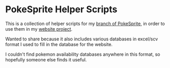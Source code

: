 # PokeSprite Helper Scripts

This is a collection of helper scripts for my 
[branch of PokeSprite](https://github.com/Galleom/pokesprite), in order to use them
in my [website project](https://github.com/Galleom/PokeChecker).

Wanted to share because it also includes various databases
in excel/scv format I used to fill in the database for the website.

I couldn't find pokemon availability databases anywhere in this format, 
so hopefully someone else finds it useful.
